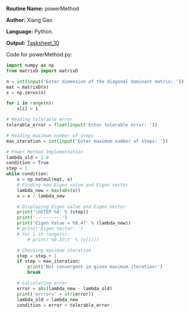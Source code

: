 **Routine Name:** powerMethod

**Author:** Xiang Gao 

**Language:** Python.

**Output:** [Tasksheet_10](https://github.com/GoByMark/math4610/blob/main/Homework_Tasks/Tasksheet_10/Tasksheet%2010.pdf)

Code for powerMethod.py:  
```Python
import numpy as np
from matrixD import matrixD

n = int(input('Enter dimension of the diagonal dominant matrix: '))
mat = matrixD(n)
x = np.zeros(n)

for i in range(n):
    x[i] = i

# Reading tolerable error
tolerable_error = float(input('Enter tolerable error: '))

# Reading maximum number of steps
max_iteration = int(input('Enter maximum number of steps: '))

# Power Method Implementation
lambda_old = 1.0
condition = True
step = 1
while condition:
    x = np.matmul(mat, x)
    # Finding new Eigen value and Eigen vector
    lambda_new = max(abs(x))
    x = x / lambda_new

    # Displaying Eigen value and Eigen Vector
    print('\nSTEP %d' % (step))
    print('----------')
    print('Eigen Value = %0.4f' % (lambda_new))
    # print('Eigen Vector: ')
    # for i in range(n):
        # print('%0.3f\t' % (x[i]))

    # Checking maximum iteration
    step = step + 1
    if step > max_iteration:
        print('Not convergent in given maximum iteration!')
        break

    # Calculating error
    error = abs(lambda_new - lambda_old)
    print('errror=' + str(error))
    lambda_old = lambda_new
    condition = error > tolerable_error


```
